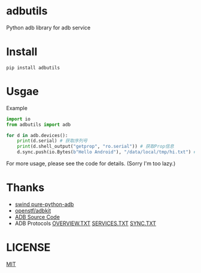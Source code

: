 # adbutils
Python adb library for adb service

# Install
```
pip install adbutils
```

# Usgae
Example

```python
import io
from adbutils import adb

for d in adb.devices():
    print(d.serial) # 获取序列号
    print(d.shell_output("getprop", "ro.serial")) # 获取Prop信息
    d.sync.push(io.Bytes(b"Hello Android"), "/data/local/tmp/hi.txt") # 推送文件
```

For more usage, please see the code for details. (Sorry I'm too lazy.)

# Thanks
- [swind pure-python-adb](https://github.com/Swind/pure-python-adb)
- [openstf/adbkit](https://github.com/openstf/adbkit)
- [ADB Source Code](https://github.com/aosp-mirror/platform_system_core/blob/master/adb)
- ADB Protocols [OVERVIEW.TXT](https://github.com/aosp-mirror/platform_system_core/blob/master/adb/OVERVIEW.TXT) [SERVICES.TXT](https://github.com/aosp-mirror/platform_system_core/blob/master/adb/SERVICES.TXT) [SYNC.TXT](https://github.com/aosp-mirror/platform_system_core/blob/master/adb/SYNC.TXT)

# LICENSE
[MIT](LICENSE)
